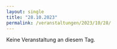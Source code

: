 ```yaml
---
layout: single
title: "28.10.2023"
permalink: /veranstaltungen/2023/10/28/
---
```


Keine Veranstaltung an diesem Tag.
